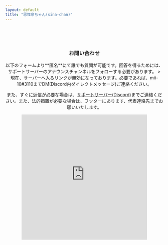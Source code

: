 ```yaml
---
layout: default
title: "思惟奈ちゃん(sina-chan)"
---
```

<center>
<br>
<br>
<br>
<h3 class="main-title">お問い合わせ</h3>
以下のフォームより**匿名**にて誰でも質問が可能です。回答を得るためには、サポートサーバーのアナウンスチャンネルをフォローする必要があります。
> 現在、サーバーへ入るリンクが無効になっております。必要であれば、mii-10#3110までDM(Discord内ダイレクトメッセージ)ご連絡ください。

また、すぐに返信が必要な場合は、[サポートサーバー(Discord)](https://discord.gg/udA3qgZ)までご連絡ください。また、法的措置が必要な場合は、フッターにあります、代表連絡先までお願いいたします。
<br>
<iframe src="https://docs.google.com/forms/d/e/1FAIpQLScpxX4LYl-eThFLDh_N8nYy7eAUASvd8Sh0po2zAMoR_CmiHA/viewform?embedded=true" width="400" height="400" frameborder="0" marginheight="150" marginwidth="0" class="form">読み込んでいます…</iframe>
